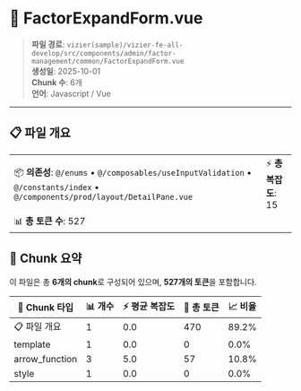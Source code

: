# 📄 FactorExpandForm.vue

> **파일 경로**: `vizier(sample)/vizier-fe-all-develop/src/components/admin/factor-management/common/FactorExpandForm.vue`  
> **생성일**: 2025-10-01  
> **Chunk 수**: 6개  
> **언어**: Javascript / Vue
---





## 📋 파일 개요

| | |
|--|--|
| 📦 **의존성**: `@/enums` • `@/composables/useInputValidation` • `@/constants/index` • `@/components/prod/layout/DetailPane.vue` | ⚡ **총 복잡도**: 15 |
| 📊 **총 토큰 수**: 527 |  |






## 🧩 Chunk 요약

이 파일은 총 **6개의 chunk**로 구성되어 있으며, **527개의 토큰**을 포함합니다.

| 🧩 Chunk 타입 | 📊 개수 | ⚡ 평균 복잡도 | 📝 총 토큰 | 📈 비율 |
|---------------|--------|-------------|----------|--------|
| 📋 파일 개요 | 1 | 0.0 | 470 | 89.2% |
| template | 1 | 0.0 | 0 | 0.0% |
| arrow_function | 3 | 5.0 | 57 | 10.8% |
| style | 1 | 0.0 | 0 | 0.0% |

